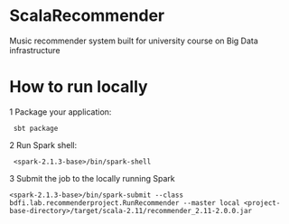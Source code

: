 # ScalaRecommender
Music recommender system built for university course on Big Data infrastructure

# How to run locally
1 Package your application:
```
 sbt package
```
2 Run Spark shell:
```
 <spark-2.1.3-base>/bin/spark-shell 
```
3 Submit the job to the locally running Spark
```
<spark-2.1.3-base>/bin/spark-submit --class bdfi.lab.recommenderproject.RunRecommender --master local <project-base-directory>/target/scala-2.11/recommender_2.11-2.0.0.jar
```
